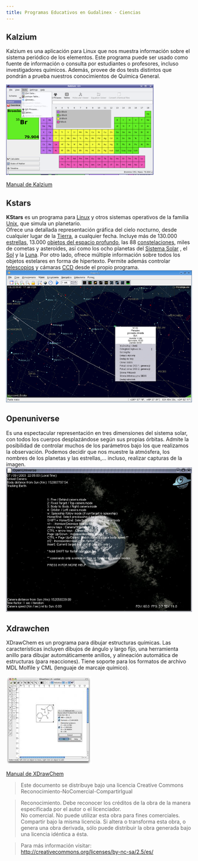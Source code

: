 ```yaml
---
title: Programas Educativos en Gudalinex - Ciencias  
---
```


## Kalzium

Kalzium es una aplicación para Linux que nos muestra información sobre el sistema periódico de los elementos. Este programa puede ser usado como fuente de información o consulta por estudiantes o profesores, incluso investigadores químicos. Además, provee de dos tests distintos que pondrán a prueba nuestros conocimientos de Química General.

![kalzium](../img/vol5_4x_kalzium_default_thumb.png "kalzium")  
  
[Manual de Kalzium](http://docs.kde.org/development/es/kdeedu/kalzium/)  

## Kstars

**KStars** es un programa para [Linux](http://es.wikipedia.org/wiki/Linux "Linux") y otros sistemas operativos de la familia [Unix](http://es.wikipedia.org/wiki/Unix "Unix"), que simula un planetario.  
Ofrece una detallada representación gráfica del cielo nocturno, desde cualquier lugar de la [Tierra](http://es.wikipedia.org/wiki/Tierra "Tierra"), a cualquier fecha. Incluye más de 130.000 [estrellas](http://es.wikipedia.org/wiki/Estrella "Estrella"), 13.000 [objetos del espacio profundo](http://es.wikipedia.org/wiki/Objeto_del_espacio_profundo "Objeto del espacio profundo"), las 88 [constelaciones](http://es.wikipedia.org/wiki/Constelaci%C3%B3n "Constelación"), miles de cometas y asteroides, así como los ocho planetas del [Sistema Solar](http://es.wikipedia.org/wiki/Sistema_Solar "Sistema Solar") , el [Sol](http://es.wikipedia.org/wiki/Sol "Sol") y la [Luna](http://es.wikipedia.org/wiki/Luna "Luna"). Por otro lado, ofrece múltiple información sobre todos los objetos estelares en forma de hipertexto. Permite además controlar [telescopios](http://es.wikipedia.org/wiki/Telescopio "Telescopio") y cámaras [CCD](http://es.wikipedia.org/wiki/CCD "CCD") desde el propio programa.  
![kstars](../img/800px-KStars_Plejady.png "kstars")  
  
## Openuniverse

Es una espectacular representación en tres dimensiones del sistema solar, con todos los cuerpos desplazándose según sus propias órbitas. Admite la posibilidad de controlar muchos de los parámetros bajo los que realizamos la observación. Podemos decidir que nos muestre la atmósfera, los nombres de los planetas y las estrellas,... incluso, realizar capturas de la imagen.  
![openuniverse](../img/openuniverse.jpg "openuniverse")  
  
## Xdrawchen

XDrawChem es un programa para dibujar estructuras químicas. Las características incluyen dibujos de ángulo y largo fijo, una herramienta anillo para dibujar automáticamente anillos, y alineación automática de estructuras (para reacciones). Tiene soporte para los formatos de archivo MDL Molfile y CML (lenguaje de marcaje químico).
 

![drawschem](../img/t226xdrawchem1.9.png "drawschem")

[Manual de XDrawChem  
](http://xdrawchem.sourceforge.net/doc/index.html)

  
> Este documento se distribuye bajo una licencia Creative Commons Reconocimiento-NoComercial-CompartirIgual  
  
> Reconocimiento. Debe reconocer los créditos de la obra de la manera especificada por el autor o el licenciador.  
> No comercial. No puede utilizar esta obra para fines comerciales.  
> Compartir bajo la misma licencia. Si altera o transforma esta obra, o genera una obra derivada, sólo puede distribuir la obra generada bajo una licencia idéntica a ésta.  
  
  
> Para más información visitar: http://creativecommons.org/licenses/by-nc-sa/2.5/es/

[  
](http://xdrawchem.sourceforge.net/doc/index.html)